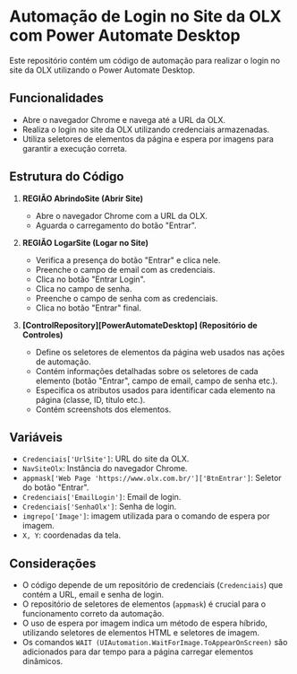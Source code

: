 # Automação de Login no Site da OLX com Power Automate Desktop

Este repositório contém um código de automação para realizar o login no site da OLX utilizando o Power Automate Desktop.

## Funcionalidades

* Abre o navegador Chrome e navega até a URL da OLX.
* Realiza o login no site da OLX utilizando credenciais armazenadas.
* Utiliza seletores de elementos da página e espera por imagens para garantir a execução correta.

## Estrutura do Código

1.  **REGIÃO AbrindoSite (Abrir Site)**
    * Abre o navegador Chrome com a URL da OLX.
    * Aguarda o carregamento do botão "Entrar".

2.  **REGIÃO LogarSite (Logar no Site)**
    * Verifica a presença do botão "Entrar" e clica nele.
    * Preenche o campo de email com as credenciais.
    * Clica no botão "Entrar Login".
    * Clica no campo de senha.
    * Preenche o campo de senha com as credenciais.
    * Clica no botão "Entrar" final.

3.  **[ControlRepository][PowerAutomateDesktop] (Repositório de Controles)**
    * Define os seletores de elementos da página web usados nas ações de automação.
    * Contém informações detalhadas sobre os seletores de cada elemento (botão "Entrar", campo de email, campo de senha etc.).
    * Especifica os atributos usados para identificar cada elemento na página (classe, ID, título etc.).
    * Contém screenshots dos elementos.

## Variáveis

* `Credenciais['UrlSite']`: URL do site da OLX.
* `NavSiteOlx`: Instância do navegador Chrome.
* `appmask['Web Page 'https://www.olx.com.br/']['BtnEntrar']`: Seletor do botão "Entrar".
* `Credenciais['EmailLogin']`: Email de login.
* `Credenciais['SenhaOlx']`: Senha de login.
* `imgrepo['Image']`: imagem utilizada para o comando de espera por imagem.
* `X, Y`: coordenadas da tela.

## Considerações

* O código depende de um repositório de credenciais (`Credenciais`) que contém a URL, email e senha de login.
* O repositório de seletores de elementos (`appmask`) é crucial para o funcionamento correto da automação.
* O uso de espera por imagem indica um método de espera híbrido, utilizando seletores de elementos HTML e seletores de imagem.
* Os comandos `WAIT (UIAutomation.WaitForImage.ToAppearOnScreen)` são adicionados para dar tempo para a página carregar elementos dinâmicos.


